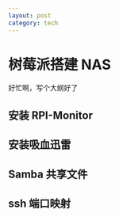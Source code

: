 ```yaml
---
layout: post
category: tech
---
```


# 树莓派搭建 NAS

好忙啊，写个大纲好了

## 安装 RPI-Monitor

## 安装吸血迅雷

## Samba 共享文件

## ssh 端口映射
